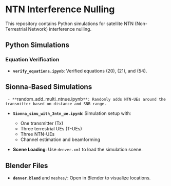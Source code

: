 # NTN Interference Nulling

This repository contains Python simulations for satellite NTN (Non-Terrestrial Network) interference nulling.

## Python Simulations
### Equation Verification
- **`verify_equations.ipynb`**: Verified equations (20), (21), and (54).

## Sionna-Based Simulations
` - **`random_add_multi_ntnue.ipynb`**: Randomly adds NTN-UEs around the transmitter based on distance and SNR range.`
- **`Sionna_simu_with_3ntn_ue.ipynb`**: Simulation setup with:
  - One transmitter (Tx)
  - Three terrestrial UEs (T-UEs)
  - Three NTN-UEs
  - Channel estimation and beamforming

- **Scene Loading**: Use `denver.xml` to load the simulation scene.

## Blender Files
- **`denver.blend`** and `meshes/`: Open in Blender to visualize locations.

